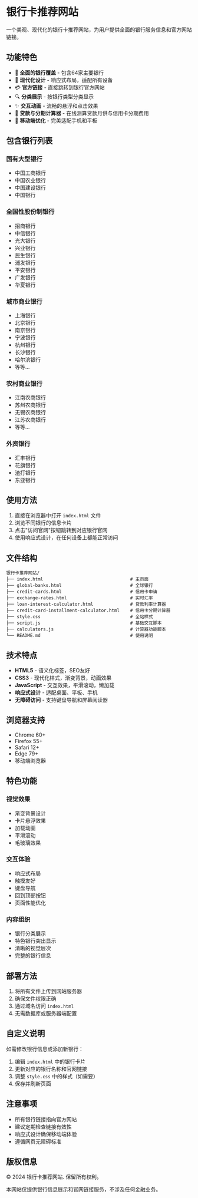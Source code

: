 # 银行卡推荐网站

一个美观、现代化的银行卡推荐网站，为用户提供全面的银行服务信息和官方网站链接。

## 功能特色

- 🏦 **全面的银行覆盖** - 包含64家主要银行
- 🎨 **现代化设计** - 响应式布局，适配所有设备
- 💳 **官方链接** - 直接跳转到银行官方网站
- 🔍 **分类展示** - 按银行类型分类显示
- ✨ **交互动画** - 流畅的悬浮和点击效果
- 🧮 **贷款与分期计算器** - 在线测算贷款月供与信用卡分期费用
- 📱 **移动端优化** - 完美适配手机和平板

## 包含银行列表

### 国有大型银行
- 中国工商银行
- 中国农业银行
- 中国建设银行
- 中国银行

### 全国性股份制银行
- 招商银行
- 中信银行
- 光大银行
- 兴业银行
- 民生银行
- 浦发银行
- 平安银行
- 广发银行
- 华夏银行

### 城市商业银行
- 上海银行
- 北京银行
- 南京银行
- 宁波银行
- 杭州银行
- 长沙银行
- 哈尔滨银行
- 等等...

### 农村商业银行
- 江南农商银行
- 苏州农商银行
- 无锡农商银行
- 江苏农商银行
- 等等...

### 外资银行
- 汇丰银行
- 花旗银行
- 渣打银行
- 东亚银行

## 使用方法

1. 直接在浏览器中打开 `index.html` 文件
2. 浏览不同银行的信息卡片
3. 点击"访问官网"按钮跳转到对应银行官网
4. 使用响应式设计，在任何设备上都能正常访问

## 文件结构

```
银行卡推荐网站/
├── index.html                                 # 主页面
├── global-banks.html                          # 全球银行
├── credit-cards.html                          # 信用卡申请
├── exchange-rates.html                        # 实时汇率
├── loan-interest-calculator.html              # 贷款利率计算器
├── credit-card-installment-calculator.html    # 信用卡分期计算器
├── style.css                                  # 全站样式
├── script.js                                  # 基础交互脚本
├── calculators.js                             # 计算器功能脚本
└── README.md                                  # 使用说明
```

## 技术特点

- **HTML5** - 语义化标签，SEO友好
- **CSS3** - 现代化样式，渐变背景，动画效果
- **JavaScript** - 交互效果，平滑滚动，懒加载
- **响应式设计** - 适配桌面、平板、手机
- **无障碍访问** - 支持键盘导航和屏幕阅读器

## 浏览器支持

- Chrome 60+
- Firefox 55+
- Safari 12+
- Edge 79+
- 移动端浏览器

## 特色功能

### 视觉效果
- 渐变背景设计
- 卡片悬浮效果
- 加载动画
- 平滑滚动
- 毛玻璃效果

### 交互体验
- 响应式布局
- 触摸友好
- 键盘导航
- 回到顶部按钮
- 页面性能优化

### 内容组织
- 银行分类展示
- 特色银行突出显示
- 清晰的视觉层次
- 完整的银行信息

## 部署方法

1. 将所有文件上传到网站服务器
2. 确保文件权限正确
3. 通过域名访问 `index.html`
4. 无需数据库或服务器端配置

## 自定义说明

如需修改银行信息或添加新银行：

1. 编辑 `index.html` 中的银行卡片
2. 更新对应的银行名称和官网链接
3. 调整 `style.css` 中的样式（如需要）
4. 保存并刷新页面

## 注意事项

- 所有银行链接指向官方网站
- 建议定期检查链接有效性
- 响应式设计确保移动端体验
- 遵循网页无障碍标准

## 版权信息

© 2024 银行卡推荐网站. 保留所有权利。

本网站仅提供银行信息展示和官网链接服务，不涉及任何金融业务。 